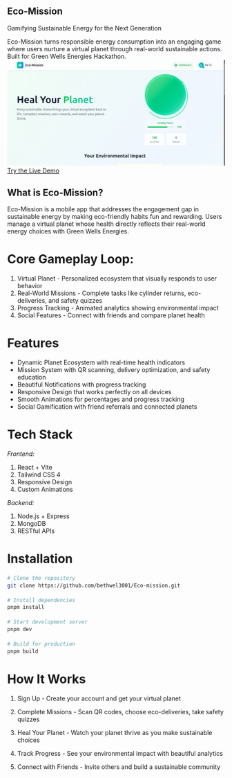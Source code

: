 ## Eco-Mission
Gamifying Sustainable Energy for the Next Generation

Eco-Mission turns responsible energy consumption into an engaging game where users nurture a virtual planet through real-world sustainable actions. Built for Green Wells Energies Hackathon.
![Dashboard](docs/dashboard.png)
[Try the Live Demo](https://wonderful-kheer-29f173.netlify.app/login)
## What is Eco-Mission?
Eco-Mission is a mobile app that addresses the engagement gap in sustainable energy by making eco-friendly habits fun and rewarding. Users manage a virtual planet whose health directly reflects their real-world energy choices with Green Wells Energies.

# Core Gameplay Loop:
1. Virtual Planet - Personalized ecosystem that visually responds to user behavior
2. Real-World Missions - Complete tasks like cylinder returns, eco-deliveries, and safety quizzes
3. Progress Tracking - Animated analytics showing environmental impact
4. Social Features - Connect with friends and compare planet health
# Features
- Dynamic Planet Ecosystem with real-time health indicators
- Mission System with QR scanning, delivery optimization, and safety education
- Beautiful Notifications with progress tracking
- Responsive Design that works perfectly on all devices
- Smooth Animations for percentages and progress tracking
- Social Gamification with friend referrals and connected planets

# Tech Stack
*Frontend:*
1. React + Vite
2. Tailwind CSS 4
3. Responsive Design
4. Custom Animations

*Backend:*
1. Node.js + Express
2. MongoDB
3. RESTful APIs

# Installation
```bash
# Clone the repository
git clone https://github.com/bethwel3001/Eco-mission.git

# Install dependencies
pnpm install

# Start development server
pnpm dev

# Build for production
pnpm build
```
#  How It Works
1. Sign Up - Create your account and get your virtual planet

2. Complete Missions - Scan QR codes, choose eco-deliveries, take safety quizzes

3. Heal Your Planet - Watch your planet thrive as you make sustainable choices

4. Track Progress - See your environmental impact with beautiful analytics

5. Connect with Friends - Invite others and build a sustainable community

